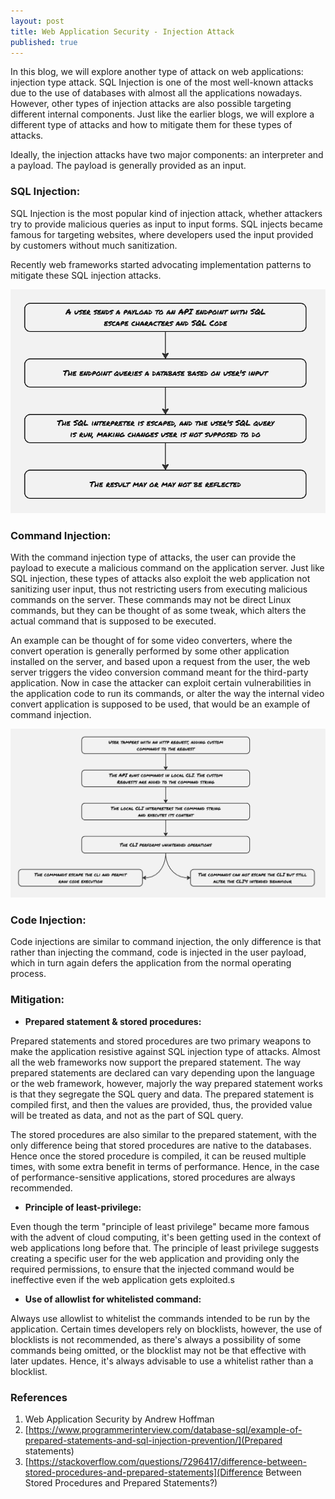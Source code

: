 ```yaml
---
layout: post
title: Web Application Security - Injection Attack
published: true
---
```


In this blog, we will explore another type of attack on web applications: injection type attack. SQL Injection is one of the most well-known attacks due to the use of databases with almost all the applications nowadays. However, other types of injection attacks are also possible targeting different internal components. Just like the earlier blogs, we will explore a different type of attacks and how to mitigate them for these types of attacks.

Ideally, the injection attacks have two major components: an interpreter and a payload. The payload is generally provided as an input.

### SQL Injection:
SQL Injection is the most popular kind of injection attack, whether attackers try to provide malicious queries as input to input forms. SQL injects became famous for targeting websites, where developers used the input provided by customers without much sanitization. 

Recently web frameworks started advocating implementation patterns to mitigate these SQL injection attacks.

![](../images/web-security/injection_sql.png)


### Command Injection:
With the command injection type of attacks, the user can provide the payload to execute a malicious command on the application server. Just like SQL injection, these types of attacks also exploit the web application not sanitizing user input, thus not restricting users from executing malicious commands on the server. These commands may not be direct Linux commands, but they can be thought of as some tweak, which alters the actual command that is supposed to be executed.

An example can be thought of for some video converters, where the convert operation is generally performed by some other application installed on the server, and based upon a request from the user, the web server triggers the video conversion command meant for the third-party application. Now in case the attacker can exploit certain vulnerabilities in the application code to run its commands, or alter the way the internal video convert application is supposed to be used, that would be an example of command injection.

![](../images/web-security/injection_command.png)

### Code Injection:
Code injections are similar to command injection, the only difference is that rather than injecting the command, code is injected in the user payload, which in turn again defers the application from the normal operating process.



### Mitigation:

- **Prepared statement & stored procedures:**

Prepared statements and stored procedures are two primary weapons to make the application resistive against SQL injection type of attacks.
Almost all the web frameworks now support the prepared statement. The way prepared statements are declared can vary depending upon the language or the web framework, however, majorly the way prepared statement works is that they segregate the SQL query and data. The prepared statement is compiled first, and then the values are provided, thus, the provided value will be treated as data, and not as the part of SQL query.

The stored procedures are also similar to the prepared statement, with the only difference being that stored procedures are native to the databases. Hence once the stored procedure is compiled, it can be reused multiple times, with some extra benefit in terms of performance. Hence, in the case of performance-sensitive applications, stored procedures are always recommended.

- **Principle of least-privilege:**

Even though the term "principle of least privilege" became more famous with the advent of cloud computing, it's been getting used in the context of web applications long before that. The principle of least privilege suggests creating a specific user for the web application and providing only the required permissions, to ensure that the injected command would be ineffective even if the web application gets exploited.s

- **Use of allowlist for whitelisted command:**

Always use allowlist to whitelist the commands intended to be run by the application. Certain times developers rely on blocklists, however, the use of blocklists is not recommended, as there's always a possibility of some commands being omitted, or the blocklist may not be that effective with later updates. Hence, it's always advisable to use a whitelist rather than a blocklist.


### References
1. Web Application Security by Andrew Hoffman
2. [https://www.programmerinterview.com/database-sql/example-of-prepared-statements-and-sql-injection-prevention/](Prepared statements)
3. [https://stackoverflow.com/questions/7296417/difference-between-stored-procedures-and-prepared-statements](Difference Between Stored Procedures and Prepared Statements?)
